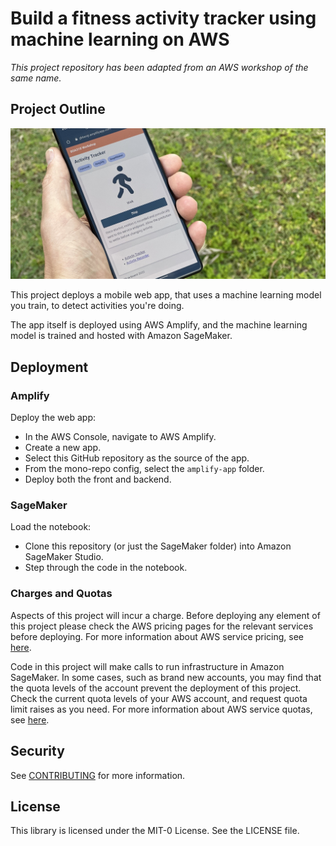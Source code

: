 # Build a fitness activity tracker using machine learning on AWS

*This project repository has been adapted from an AWS workshop of the same name.*

## Project Outline
![Activity Tracker in Action](img/app-in-action.jpg)

This project deploys a mobile web app, that uses a machine learning model you train, to detect activities you're doing.

The app itself is deployed using AWS Amplify, and the machine learning model is trained and hosted with Amazon SageMaker.

## Deployment

### Amplify 

Deploy the web app:
- In the AWS Console, navigate to AWS Amplify. 
- Create a new app. 
- Select this GitHub repository as the source of the app. 
- From the mono-repo config, select the `amplify-app` folder.
- Deploy both the front and backend.

### SageMaker

Load the notebook:
- Clone this repository (or just the SageMaker folder) into Amazon SageMaker Studio.
- Step through the code in the notebook. 

### Charges and Quotas

Aspects of this project will incur a charge.  Before deploying any element of this project
please check the AWS pricing pages for the relevant services before deploying. For more information about AWS service pricing, see [here](https://aws.amazon.com/pricing).

Code in this project will make calls to run infrastructure in Amazon SageMaker.  In some cases, 
such as brand new accounts, you may find that the quota levels of the account prevent the deployment
of this project.  Check the current quota levels of your AWS account, and request quota limit raises as you need.  For more information about AWS service quotas, see [here](https://docs.aws.amazon.com/general/latest/gr/aws_service_limits.html).

## Security

See [CONTRIBUTING](CONTRIBUTING.md#security-issue-notifications) for more information.

## License

This library is licensed under the MIT-0 License. See the LICENSE file.

